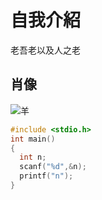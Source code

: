 # 自我介紹
老吾老以及人之老
## 肖像
![羊](https://i.guim.co.uk/img/media/22bed68981e92d7a9ff204ed7d7f5776a16468fe/1933_1513_3623_2173/master/3623.jpg?width=1200&height=1200&quality=85&auto=format&fit=crop&s=b7545d644ba9f6bcc673a8bdf6d7db83)
```c
#include <stdio.h>
int main()
{
  int n;
  scanf("%d",&n);
  printf("n");
}
```
